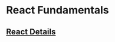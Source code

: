 # React Fundamentals

## [React Details](https://github.com/thamidtuhin74/FrontendFundamentals/tree/main/reactDetails)
